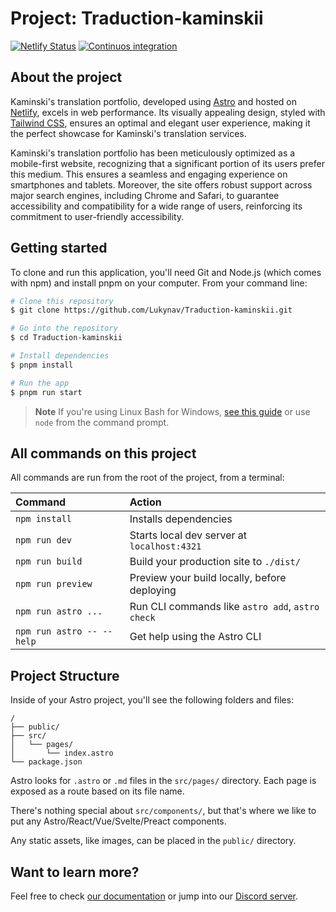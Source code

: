# Project: Traduction-kaminskii

<!-- BADGES -->

[![Netlify Status](https://api.netlify.com/api/v1/badges/e0139828-457c-4d30-a3d7-deafbaf9e4f8/deploy-status)](https://app.netlify.com/sites/shimmering-beignet-5047c1/deploys) [![Continuos integration](https://github.com/Lukynav/Traduction-kaminskii/actions/workflows/CI_PIPELINES.yaml/badge.svg)](https://github.com/Lukynav/Traduction-kaminskii/actions/workflows/CI_PIPELINES.yaml)

<!-- DESCRIPTION -->

## About the project

Kaminski's translation portfolio, developed using [Astro](https://docs.astro.build/en/getting-started/) and hosted on [Netlify](https://docs.netlify.com/), excels in web performance. Its visually appealing design, styled with [Tailwind CSS](https://tailwindcss.com/docs/installation), ensures an optimal and elegant user experience, making it the perfect showcase for Kaminski's translation services.

Kaminski's translation portfolio has been meticulously optimized as a mobile-first website, recognizing that a significant portion of its users prefer this medium. This ensures a seamless and engaging experience on smartphones and tablets. Moreover, the site offers robust support across major search engines, including Chrome and Safari, to guarantee accessibility and compatibility for a wide range of users, reinforcing its commitment to user-friendly accessibility.

<!-- GETTING STARTED -->

## Getting started

To clone and run this application, you'll need Git and Node.js (which comes with npm) and install pnpm on your computer. From your command line:

```bash
# Clone this repository
$ git clone https://github.com/Lukynav/Traduction-kaminskii.git

# Go into the repository
$ cd Traduction-kaminskii

# Install dependencies
$ pnpm install

# Run the app
$ pnpm run start
```

> **Note**
> If you're using Linux Bash for Windows, [see this guide](https://www.howtogeek.com/261575/how-to-run-graphical-linux-desktop-applications-from-windows-10s-bash-shell/) or use `node` from the command prompt.

## All commands on this project

All commands are run from the root of the project, from a terminal:

| Command                   | Action                                           |
| :------------------------ | :----------------------------------------------- |
| `npm install`             | Installs dependencies                            |
| `npm run dev`             | Starts local dev server at `localhost:4321`      |
| `npm run build`           | Build your production site to `./dist/`          |
| `npm run preview`         | Preview your build locally, before deploying     |
| `npm run astro ...`       | Run CLI commands like `astro add`, `astro check` |
| `npm run astro -- --help` | Get help using the Astro CLI                     |

## Project Structure

Inside of your Astro project, you'll see the following folders and files:

```text
/
├── public/
├── src/
│   └── pages/
│       └── index.astro
└── package.json
```

Astro looks for `.astro` or `.md` files in the `src/pages/` directory. Each page is exposed as a route based on its file name.

There's nothing special about `src/components/`, but that's where we like to put any Astro/React/Vue/Svelte/Preact components.

Any static assets, like images, can be placed in the `public/` directory.

## Want to learn more?

Feel free to check [our documentation](https://docs.astro.build) or jump into our [Discord server](https://astro.build/chat).
